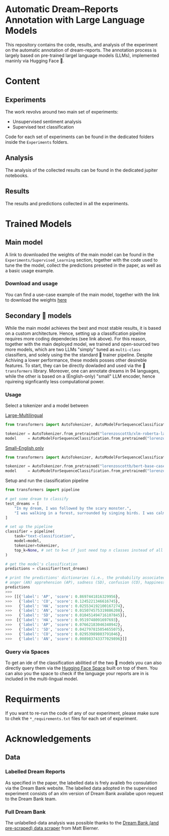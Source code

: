 # Automatic Dream–Reports Annotation with Large Language Models

This repository contains the code, results, and analysis of the experiment on the automatic annotation of dream-reports. The annotation process is largely based on pre-trained largel language models (LLMs), implemented maninly via Hugging Face 🤗.

# Content
## Experiments

The work revolvs around two main set of experiments:

- Unsupervised sentiment analysis
- Supervised text classification

Code for each set of experiments can be found in the dedicated folders inside the `Experiments` folders.

## Analysis

The analysis of the collected results can be found in the dedicated jupiter notebooks.

## Results 

The results and predictions collected in all the experiments. 

# Trained Models
## Main model
A link to downloaded the weights of the main model can be found in the `Experiments/Supervised_Learning` section, together with the code used to tune the the model, collect the predictions preseted in the paper, as well as a basic usage example.

### Download and usage 
You can find a use-case example of the main model, together with the link to download the weights [here](https://github.com/lorenzoscottb/Dream_Reports_Annotation/tree/main/Experiments/Supervised_Learning)

## Secondary 🤗 models 
While the main model achieves the best and most stable results, it is based on a custom architecture. Hence, setting up a classification pipeline requires more coding dependecies (see link above). For this reason, together with the main deployed model, we trained and open-sourced two more models, which are two LLMs "simply" tuned as `multi-class` classifiers, and solely using the the standard 🤗 trainer pipeline. Despite Achiving a lower performance, these models posses other desireble features. To start, they can be directly dowladed and used via the 🤗 ```transformers``` library. Moreover, one can annotate dreams in 94 languages, while the other is based on a (English-only) "small" LLM encoder, hence rquireing signficantly less computational power. 

### Usage
Select a tokenizer and a model between 

[Large-Multilingual](https://huggingface.co/lorenzoscottb/xlm-roberta-large-DreamBank)
```py
from transformers import AutoTokenizer, AutoModelForSequenceClassification

tokenizer = AutoTokenizer.from_pretrained("lorenzoscottb/xlm-roberta-large-DreamBank")
model     = AutoModelForSequenceClassification.from_pretrained("lorenzoscottb/xlm-roberta-large-DreamBank")
```

[Small–English only](https://huggingface.co/lorenzoscottb/bert-base-cased-DreamBank)
```py
from transformers import AutoTokenizer, AutoModelForSequenceClassification

tokenizer = AutoTokenizer.from_pretrained("lorenzoscottb/bert-base-cased-DreamBank")
model     = AutoModelForSequenceClassification.from_pretrained("lorenzoscottb/bert-base-cased-DreamBank")
```

Setup and run the classification pipeline
```py
from transformers import pipeline

# get some dream to classify
test_dreams = [
    "In my dream, I was followed by the scary monster.",
    "I was walking in a forest, surrounded by singing birds. I was calm and at peace."
]

# set up the pipeline
classifier = pipeline(
    task="text-classification", 
    model=model, 
    tokenizer=tokenizer,
    top_k=None, # set to k=n if just need top n classes instead of all
)

# get the model's classification
predictions = classifier(test_dreams)

# print the predictions' dictionaries (i.e., the probability associated with each Hall & Van de Castle emotion:
# anger (AN) apprehension (AP), sadness (SD), confusion (CO), happiness (HA)
predictions
>>> 
>>> [[{'label': 'AP', 'score': 0.8697441816329956},
>>>   {'label': 'CO', 'score': 0.1245221346616745},
>>>   {'label': 'HA', 'score': 0.025534192100167274},
>>>   {'label': 'AN', 'score': 0.015074575319886208},
>>>   {'label': 'SD', 'score': 0.010451494716107845}],
>>>  [{'label': 'HA', 'score': 0.9519748091697693},
>>>   {'label': 'AP', 'score': 0.07662183046340942},
>>>   {'label': 'SD', 'score': 0.042797815054655075},
>>>   {'label': 'CO', 'score': 0.02953989803791046},
>>>   {'label': 'AN', 'score': 0.008983743377029896}]]
````
### Query via Spaces

To get an ide of the classification abilitied of the two 🤗 models you can also directly query them via the [Hugging Face Space](https://huggingface.co/spaces/lorenzoscottb/DSA-II) built on top of them. You can also you the space to check if the language your reports are in is included in the multi-lingual model.

# Requirments

If you want to re-run the code of any of our experiment, please make sure to chek the `*_requirements.txt` files for each set of experiment.

# Acknowledgements

## Data
### Labelled Dream Reports
As specified in the paper, the labelled data is frely availeb fro consulation via the Dream Bank website. The labelled data adopted in the supervised experiment consists of an xlm version of Dream Bank availabe upon request to the Dream Bank team.

### Full Dream Bank
The unlabelled-data analysis was possible thanks to the [Dream Bank (and pre-scraped) data scraper](https://github.com/mattbierner/DreamScrape) from Matt Bierner.
